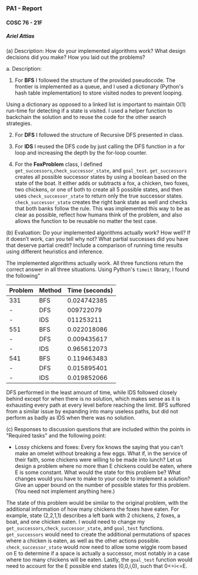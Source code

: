 ### PA1 - Report
#### COSC 76 - 21F
##### Ariel Attias


(a) Description: How do your implemented algorithms work? What design decisions did you make? How you laid out the problems?

a. Description: 
  1. For **BFS** I followed the structure of the provided pseudocode. The frontier is implemented as a queue, and I used a dictionary (Python's hash table implementation) to store visited nodes to prevent looping. 
  
  Using a dictionary as opposed to a linked list is important to maintain O(1) run-time for detecting if a state is visited. I used a helper function to backchain the solution and to reuse the code for the other search strategies.

  2. For **DFS** I followed the structure of Recursive DFS presented in class.

  3. For **IDS** I reused the DFS code by just calling the DFS function in a for loop and increasing the depth by the for-loop counter.

  4. For the **FoxProblem** class, I defined `get_successors`,`check_successor_state`, and `goal_test`. `get_successors` creates all possible successor states by using a boolean based on the state of the boat. It either adds or subtracts a fox, a chicken, two foxes, two chickens, or one of both to create all 5 possible states, and then uses `check_successor_state` to return only the true successor states. `check_successor_state` creates the right bank state as well and checks that both banks follow the rule. This was implemented this way to be as clear as possible, reflect how humans think of the problem, and also allows the function to be reusable no matter the test case.

(b) Evaluation: Do your implemented algorithms actually work? How well? If it doesn’t work, can you tell why not? What partial successes did you have that deserve partial credit? Include a comparison of running time results using different heuristics and inference.

The implemented algorithms actually work. All three functions return the correct answer in all three situations. Using Python's `timeit` library, I found the following"

| Problem      | Method     |Time (seconds)|
| ----------- | ----------- | ----------- |
| 331         | BFS         | 0.024742385 |
| -         | DFS         | 009722079   |
| -         | IDS         | 011253211   |
| 551         | BFS         | 0.022018086 |
| -         | DFS         | 0.009435617 |
| -         | IDS         | 0.965612073 |
| 541         | BFS         | 0.119463483 |
| -         | DFS         | 0.015895401 |
| -         | IDS         | 0.019852066 |

DFS performed in the least amount of time, while IDS followed closely behind except for when there is no solution, which makes sense as it is exhausting every path at every level before reaching the limit. BFS suffored from a similar issue by expanding into many useless paths, but did not perform as badly as IDS when there was no solution.

(c) Responses to discussion questions that are included within the points in "Required tasks" and the following point:

- Lossy chickens and foxes: Every fox knows the saying that you can't make an omelet without breaking a few eggs.  What if, in the service of their faith, some chickens were willing to be made into lunch?  Let us design a problem where no more than E chickens could be eaten, where E is some constant.  What would the state for this problem be?  What changes would you have to make to your code to implement a solution?  Give an upper bound on the number of possible states for this problem.  (You need not implement anything here.)

The state of this problem would be similar to the original problem, with the additional information of how many chickens the foxes have eaten. For example, state (2,2,1,1) describes a left bank with 2 chickens, 2 foxes, a boat, and one chicken eaten. I would need to change my `get_successors`,`check_successor_state`, and `goal_test` functions. `get_successors` would need to create the additional permutations of spaces where a chicken is eaten, as well as the other actions possible. `check_successor_state` would now need to allow some wiggle room based on E to determine if a space is actually a successor, most notably in a case where too many chickens will be eaten. Lastly, the `goal_test` function would need to account for the E possible end states (0,0,i,0), such that 0<=i<=E.
